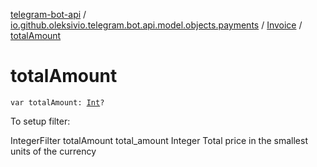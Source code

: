 [telegram-bot-api](../../index.md) / [io.github.oleksivio.telegram.bot.api.model.objects.payments](../index.md) / [Invoice](index.md) / [totalAmount](./total-amount.md)

# totalAmount

`var totalAmount: `[`Int`](https://kotlinlang.org/api/latest/jvm/stdlib/kotlin/-int/index.html)`?`

To setup filter:

IntegerFilter totalAmount total_amount Integer Total price in the smallest units of the currency

